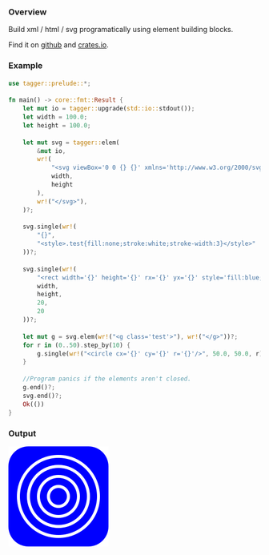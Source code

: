 ### Overview

Build xml / html / svg programatically using element building blocks.

Find it on [github](https://github.com/tiby312/tagger) and [crates.io](https://crates.io/crates/tagger).

### Example

```rust
use tagger::prelude::*;

fn main() -> core::fmt::Result {
    let mut io = tagger::upgrade(std::io::stdout());
    let width = 100.0;
    let height = 100.0;

    let mut svg = tagger::elem(
        &mut io,
        wr!(
            "<svg viewBox='0 0 {} {}' xmlns='http://www.w3.org/2000/svg'>",
            width,
            height
        ),
        wr!("</svg>"),
    )?;

    svg.single(wr!(
        "{}",
        "<style>.test{fill:none;stroke:white;stroke-width:3}</style>"
    ))?;

    svg.single(wr!(
        "<rect width='{}' height='{}' rx='{}' yx='{}' style='fill:blue;'/>",
        width,
        height,
        20,
        20
    ))?;

    let mut g = svg.elem(wr!("<g class='test'>"), wr!("</g>"))?;
    for r in (0..50).step_by(10) {
        g.single(wr!("<circle cx='{}' cy='{}' r='{}'/>", 50.0, 50.0, r))?;
    }

    //Program panics if the elements aren't closed.
    g.end()?;
    svg.end()?;
    Ok(())
}

```




### Output


<img src="./assets/svg_example.svg" alt="demo">
